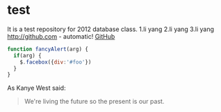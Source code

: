 test
====

It is a test repository for 2012 database class.
1.li yang
2.li yang
3.li yang
http://github.com - automatic!
[GitHub](http://github.com)
```javascript
function fancyAlert(arg) {
  if(arg) {
    $.facebox({div:'#foo'})
  }
}
```
As Kanye West said:

> We're living the future so
> the present is our past.